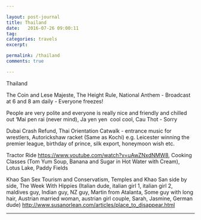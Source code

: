 ```yaml
---

layout: post-journal
title: Thailand
date:   2016-07-26 09:00:11
tag: 
categories: travels
excerpt: 

permalink: /thailand
comments: true

---
```


Thailand 

The Coin and Lese Majeste, The Height Rule, National Anthem - Broadcast at 6 and 8 am daily - Everyone freezes!

People are very polite and everyone is really nice and friendly and chilled out ‘Mai pen rai (never mind), Ja yen yen  cool cool, Cau Thot - Sorry

Dubai Crash Refund, Thai Orientation Catwalk - entrance music for wrestlers, Autorickshaw racket (Same as Kochi) e.g. Leicester winning the premier league, birthday of prince, silk export, honeymoon wish etc.

Tractor Ride https://www.youtube.com/watch?v=uAwZNxdNMW8,  Cooking Classes (Tom Yum Soup, Banana and Sugar in Hot Water with Cream), Lotus Lake, Paddy Fields

Khao San Sex Tourism and Conservatism, Temples and Khao San side by side, The Week With Hippies (Italian dude, italian girl 1, italian girl 2, maldives guy, Indian guy, NZ guy, Martin from Atalanta, Some guy with long hair, Austrian married woman, austrian girl couple, Sarah, Jasmine, German dude) http://www.susanorlean.com/articles/place_to_disappear.html

----







